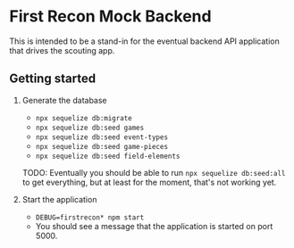 # First Recon Mock Backend

This is intended to be a stand-in for the eventual backend API application
that drives the scouting app.

## Getting started

1. Generate the database
    * `npx sequelize db:migrate`
    * `npx sequelize db:seed games`
    * `npx sequelize db:seed event-types`
    * `npx sequelize db:seed game-pieces`
    * `npx sequelize db:seed field-elements`
    
    TODO: Eventually you should be able to run `npx sequelize db:seed:all`
    to get everything, but at least for the moment, that's not working yet.

2. Start the application
    * `DEBUG=firstrecon* npm start`
    * You should see a message that the application is started on port 5000.